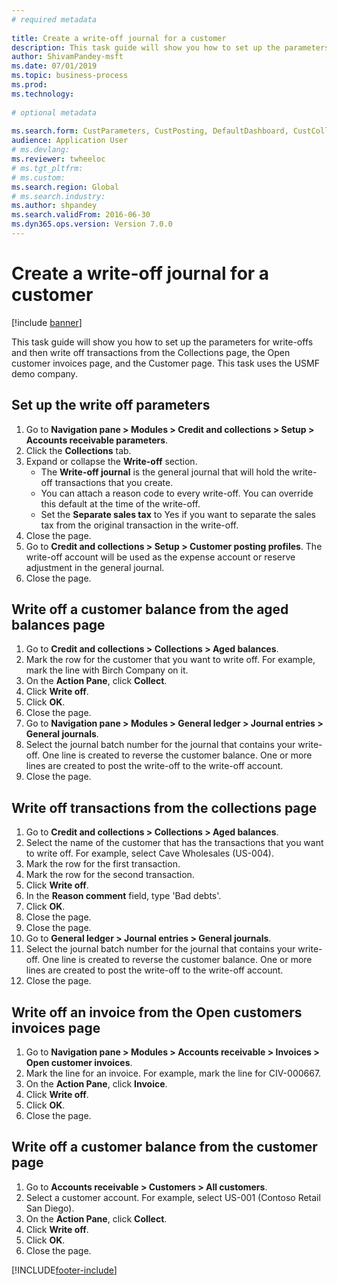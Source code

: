 ```yaml
--- 
# required metadata 
 
title: Create a write-off journal for a customer
description: This task guide will show you how to set up the parameters for write-offs and then write off transactions from the Collections page, the Open customer invoices page, and the Customer page. 
author: ShivamPandey-msft
ms.date: 07/01/2019
ms.topic: business-process 
ms.prod:  
ms.technology:  
 
# optional metadata 
 
ms.search.form: CustParameters, CustPosting, DefaultDashboard, CustCollectionsPoolsListPage, CustWriteOff, LedgerJournalTable, LedgerJournalTransDaily, CustCollections, CustOpenInvoicesListPage, CustTable   
audience: Application User 
# ms.devlang:  
ms.reviewer: twheeloc
# ms.tgt_pltfrm:  
# ms.custom:  
ms.search.region: Global
# ms.search.industry: 
ms.author: shpandey
ms.search.validFrom: 2016-06-30 
ms.dyn365.ops.version: Version 7.0.0 
---
```

# Create a write-off journal for a customer

[!include [banner](../../includes/banner.md)]

This task guide will show you how to set up the parameters for write-offs and then write off transactions from the Collections page, the Open customer invoices page, and the Customer page. This task uses the USMF demo company.


## Set up the write off parameters
1. Go to **Navigation pane > Modules > Credit and collections > Setup > Accounts receivable parameters**.
2. Click the **Collections** tab.
3. Expand or collapse the **Write-off** section.
    - The **Write-off journal** is the general journal that will hold the write-off transactions that you create.  
    - You can attach a reason code to every write-off. You can override this default at the time of the write-off.  
    - Set the **Separate sales tax** to Yes if you want to separate the sales tax from the original transaction in the write-off.  
4. Close the page.
5. Go to **Credit and collections > Setup > Customer posting profiles**. The write-off account will be used as the expense account or reserve adjustment in the general journal.
6. Close the page.

## Write off a customer balance from the aged balances page
1. Go to **Credit and collections > Collections > Aged balances**.
2. Mark the row for the customer that you want to write off. For example, mark the line with Birch Company on it.
3. On the **Action Pane**, click **Collect**.
4. Click **Write off**.
5. Click **OK**.
6. Close the page.
7. Go to **Navigation pane > Modules > General ledger > Journal entries > General journals**.
8. Select the journal batch number for the journal that contains your write-off. One line is created to reverse the customer balance. One or more lines are created to post the write-off to the write-off account.  
9. Close the page.


## Write off transactions from the collections page
1. Go to **Credit and collections > Collections > Aged balances**.
2. Select the name of the customer that has the transactions that you want to write off. For example, select Cave Wholesales (US-004).
3. Mark the row for the first transaction.
4. Mark the row for the second transaction.
5. Click **Write off**.
6. In the **Reason comment** field, type 'Bad debts'.
7. Click **OK**.
8. Close the page.
9. Close the page.
10. Go to **General ledger > Journal entries > General journals**.
11. Select the journal batch number for the journal that contains your write-off. One line is created to reverse the customer balance. One or more lines are created to post the write-off to the write-off account.  
12. Close the page.


## Write off an invoice from the Open customers invoices page
1. Go to **Navigation pane > Modules > Accounts receivable > Invoices > Open customer invoices**.
2. Mark the line for an invoice. For example, mark the line for CIV-000667.
3. On the **Action Pane**, click **Invoice**.
4. Click **Write off**.
5. Click **OK**.
6. Close the page.

## Write off a customer balance from the customer page
1. Go to **Accounts receivable > Customers > All customers**.
2. Select a customer account. For example, select US-001 (Contoso Retail San Diego).
3. On the **Action Pane**, click **Collect**.
4. Click **Write off**.
5. Click **OK**.
6. Close the page.



[!INCLUDE[footer-include](../../../includes/footer-banner.md)]

